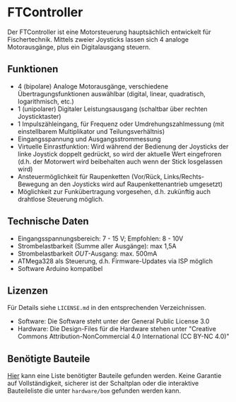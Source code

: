 # FTController

Der FTController ist eine Motorsteuerung hauptsächlich entwickelt für Fischertechnik. Mittels zweier Joysticks lassen sich 4 analoge Motorausgänge, plus ein Digitalausgang steuern.

## Funktionen
* 4 (bipolare) Analoge Motorausgänge, verschiedene Übertragungsfunktionen auswählbar (digital, linear, quadratisch, logarithmisch, etc.)
* 1 (unipolarer) Digitaler Leistungsausgang (schaltbar über rechten Joysticktaster)
* 1 Impulszähleingang, für Frequenz oder Umdrehungszahlmessung (mit einstellbarem Multiplikator und Teilungsverhältnis)
* Eingangsspannung und Ausgangsstrommessung
* Virtuelle Einrastfunktion: Wird während der Bedienung der Joysticks der linke Joystick doppelt gedrückt, so wird der aktuelle Wert eingefroren (d.h. der Motorwert wird beibehalten auch wenn der Stick losgelassen wird)
* Ansteuermöglichkeit für Raupenketten (Vor/Rück, Links/Rechts-Bewegung an den Joysticks wird auf Raupenkettenantrieb umgesetzt)
* Möglichkeit zur Funkübertragung vorgesehen, d.h. zukünftig auch drahtlose Steuerung möglich.

## Technische Daten
* Eingangsspannungsbereich: 7 - 15 V; Empfohlen: 8 - 10V
* Strombelastbarkeit (Summe aller Ausgänge): max 1,5A
* Strombelastbarkeit *OUT*-Ausgang: max. 500mA
* ATMega328 als Steuerung, d.h. Firmware-Updates via ISP möglich
* Software Arduino kompatibel

## Lizenzen
Für Details siehe `LICENSE.md` in den entsprechenden Verzeichnissen.
* Software: Die Software steht unter der General Public License 3.0
* Hardware: Die Design-Files für die Hardware stehen unter "Creative Commons Attribution-NonCommercial 4.0 International (CC BY-NC 4.0)"

## Benötigte Bauteile
[Hier](https://hackaday.io/project/20349/components) kann eine Liste benötigter Bauteile gefunden werden. Keine Garantie auf Vollständigkeit, sicherer ist der Schaltplan oder die interaktive Bauteileliste die unter `hardware/bom` gefunden werden kann.